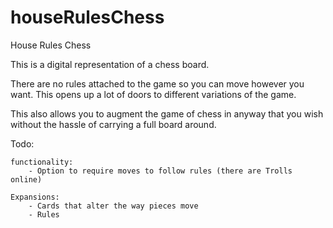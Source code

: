 # houseRulesChess
House Rules Chess

This is a digital representation of a chess board.  

There are no rules attached to the game so you can move however you want.  This opens up a lot of doors to different variations of the game.

This also allows you to augment the game of chess in anyway that you wish without the hassle of carrying a full board around.



Todo:

    functionality:
        - Option to require moves to follow rules (there are Trolls online)
    
    Expansions:
        - Cards that alter the way pieces move
        - Rules